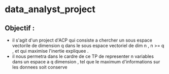 # data_analyst_project

## Objectif :

* il s'agit d'un project d'ACP qui consiste a chercher un sous espace vectorile de dimension q dans le sous espace vectoriel de dim n , n >= q , et qui maximise l'inertie expliquee .
* il nous permetra dans le cardre de ce TP de representer n variables dans un espace a q dimension , tel que le maximum d'informations sur les donnees soit conserve
